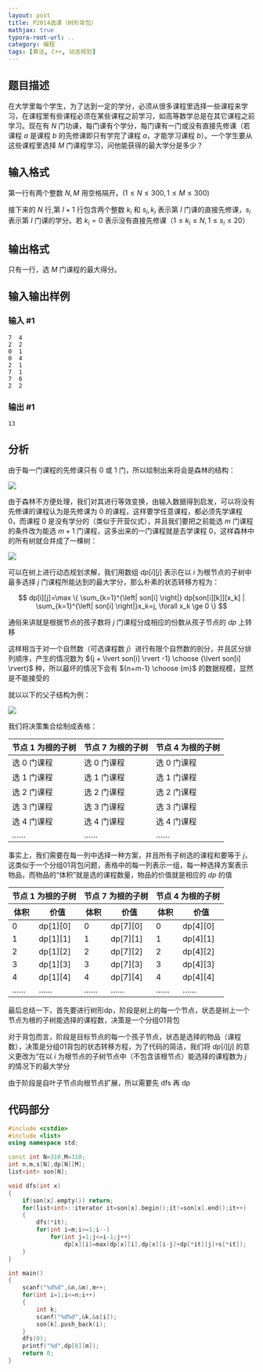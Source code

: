 ```yaml
---
layout: post
title: P2014选课（树形背包）
mathjax: true
typora-root-url: ..
category: 编程
tags: [算法, C++, 动态规划]
---
```


## 题目描述

在大学里每个学生，为了达到一定的学分，必须从很多课程里选择一些课程来学习，在课程里有些课程必须在某些课程之前学习，如高等数学总是在其它课程之前学习。现在有 $N$ 门功课，每门课有个学分，每门课有一门或没有直接先修课（若课程 $a$ 是课程 $b$ 的先修课即只有学完了课程 $a$，才能学习课程 $b$）。一个学生要从这些课程里选择 $M$ 门课程学习，问他能获得的最大学分是多少？

## 输入格式
第一行有两个整数 $N,M$ 用空格隔开。($1 \leq N \leq 300, 1 \leq M \leq 300$)

接下来的 $N$ 行,第 $I+1$ 行包含两个整数 $k_i$ 和 $s_i, k_i$ 表示第 $I$ 门课的直接先修课，$s_i$ 表示第 $I$ 门课的学分。若 $k_i=0$ 表示没有直接先修课（$1 \leq {k_i} \leq N, 1 \leq {s_i} \leq 20$）

## 输出格式
只有一行，选 $M$ 门课程的最大得分。

## 输入输出样例

### 输入 #1

```text
7  4
2  2
0  1
0  4
2  1
7  1
7  6
2  2
```

### 输出 #1
```text
13
```

## 分析

由于每一门课程的先修课只有 $0$ 或 $1$ 门，所以绘制出来将会是森林的结构：

![](/assets/img/posts/17444acfa337c95c9737cacd1042f98e.png)

由于森林不方便处理，我们对其进行等效变换，由输入数据得到启发，可以将没有先修课的课程认为是先修课为 $0$ 的课程，这样要学任意课程，都必须先学课程 $0$，而课程 $0$ 是没有学分的（类似于开营仪式），并且我们要把之前能选 $m$ 门课程的条件改为能选 $m+1$ 门课程，这多出来的一门课程就是去学课程 $0$，这样森林中的所有树就合并成了一棵树：

![](/assets/img/posts/0fbb8a4cc1bd98b878213bebee6b6e58.png)

可以在树上进行动态规划求解，我们用数组 $dp[i][j]$ 表示在以 $i$ 为根节点的子树中最多选择 $j$ 门课程所能达到的最大学分，那么朴素的状态转移方程为：

$$
dp[i][j]=\max \{ \sum_{k=1}^{\left| son[i] \right|} dp[son[i][k]][x_k] | \sum_{k=1}^{\left| son[i] \right|}x_k=j, \forall x_k \ge 0 \}
$$

通俗来讲就是根据节点的孩子数将 $j$ 门课程分成相应的份数从孩子节点的 $dp$ 上转移

这样相当于对一个自然数（可选课程数 $j$）进行有限个自然数的剖分，并且区分排列顺序，产生的情况数为 ${j + \lvert son[i] \rvert -1} \choose {\lvert son[i] \rvert}$ 种，所以最坏的情况下会有 ${n+m-1} \choose {m}$ 的数据规模，显然是不能接受的

就以以下的父子结构为例：	

![](/assets/img/posts/c80cd718e86b8dec4b442b318ff55a68.png)

我们将决策集合绘制成表格：

| 节点 $1$ 为根的子树 | 节点 $7$ 为根的子树 | 节点 $4$ 为根的子树 |
| ------------------ | ------------------ | ------------------ |
| 选 0 门课程 | 选 0 门课程 | 选 0 门课程 |
| 选 1 门课程 | 选 1 门课程 | 选 1 门课程 |
| 选 2 门课程 | 选 2 门课程 | 选 2 门课程 |
| 选 3 门课程 | 选 3 门课程 | 选 3 门课程 |
| 选 4 门课程 | 选 4 门课程 | 选 4 门课程 |
| …… | …… | …… |

事实上，我们需要在每一列中选择一种方案，并且所有子树选的课程和要等于 $j$，这类似于一个分组01背包问题，表格中的每一列表示一组，每一种选择方案表示物品，而物品的“体积”就是选的课程数量，物品的价值就是相应的 $dp$ 的值

<table>
    <thead>
        <tr>
            <th colspan="2">节点 1 为根的子树</th>
            <th colspan="2">节点 7 为根的子树</th>
            <th colspan="2">节点 4 为根的子树</th>
        </tr>
        <tr>
            <th>体积</th>
            <th>价值</th>
            <th>体积</th>
            <th>价值</th>
            <th>体积</th>
            <th>价值</th>
        </tr>
    </thead>
    <tbody>
        <tr>
            <td>0</td>
            <td>dp[1][0]</td>
            <td>0</td>
            <td>dp[7][0]</td>
            <td>0</td>
            <td>dp[4][0]</td>
        </tr>
        <tr>
            <td>1</td>
            <td>dp[1][1]</td>
            <td>1</td>
            <td>dp[7][1]</td>
            <td>1</td>
            <td>dp[4][1]</td>
        </tr>
        <tr>
            <td>2</td>
            <td>dp[1][2]</td>
            <td>2</td>
            <td>dp[7][2]</td>
            <td>2</td>
            <td>dp[4][2]</td>
        </tr>
        <tr>
            <td>3</td>
            <td>dp[1][3]</td>
            <td>3</td>
            <td>dp[7][3]</td>
            <td>3</td>
            <td>dp[4][3]</td>
        </tr>
        <tr>
            <td>4</td>
            <td>dp[1][4]</td>
            <td>4</td>
            <td>dp[7][4]</td>
            <td>4</td>
            <td>dp[4][4]</td>
        </tr>
        <tr>
            <td>……</td>
            <td>……</td>
            <td>……</td>
            <td>……</td>
            <td>……</td>
            <td>……</td>
        </tr>
    </tbody>
</table>

最后总结一下，首先要进行树形dp，阶段是树上的每一个节点，状态是树上一个节点为根的子树能选择的课程数，决策是一个分组01背包

对于背包而言，阶段是目标节点的每一个孩子节点，状态是选择的物品（课程数），决策是分组01背包的状态转移方程，为了代码的简洁，我们将 $dp[i][j]$ 的意义更改为“在以 $i$ 为根节点的子树节点中（不包含该根节点）能选择的课程数为 $j$ 的情况下的最大学分

由于阶段是自叶子节点向根节点扩展，所以需要先 dfs 再 dp

## 代码部分

```cpp
#include <cstdio>
#include <list>
using namespace std;

const int N=310,M=310;
int n,m,s[N],dp[N][M];
list<int> son[N];

void dfs(int x)
{
    if(son[x].empty()) return;
    for(list<int>::iterator it=son[x].begin();it!=son[x].end();it++)
    {
        dfs(*it);
        for(int i=m;i>=1;i--)
            for(int j=1;j<=i-1;j++)
                dp[x][i]=max(dp[x][i],dp[x][i-j]+dp[*it][j]+s[*it]);
    }
}

int main()
{
    scanf("%d%d",&n,&m),m++;
    for(int i=1;i<=n;i++)
    {
        int k;
        scanf("%d%d",&k,&s[i]);
        son[k].push_back(i);
    }
    dfs(0);
    printf("%d",dp[0][m]);
    return 0;
}
```